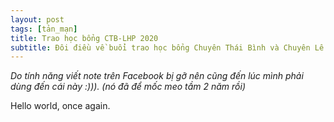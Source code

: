 ```yaml
---
layout: post
tags: [tản_mạn]
title: Trao học bổng CTB-LHP 2020
subtitle: Đôi điều về buổi trao học bổng Chuyên Thái Bình và Chuyên Lê Hồng Phong vừa rồi
---
```


_Do tính năng viết note trên Facebook bị gỡ nên cũng đến lúc mình phải dùng đến cái này :))). (nó đã để mốc meo tầm 2 năm rồi)_

Hello world, once again.
